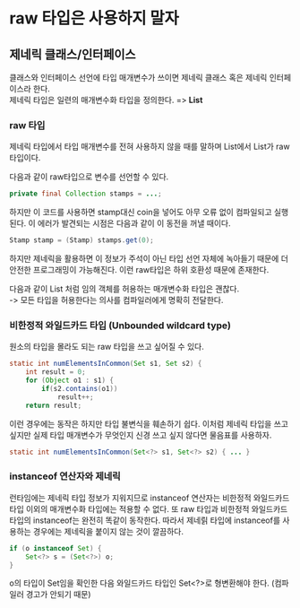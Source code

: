 # raw 타입은 사용하지 말자
## 제네릭 클래스/인터페이스
   클래스와 인터페이스 선언에 타입 매개변수가 쓰이면 제네릭 클래스 혹은 제네릭 인터페이스라 한다.   
   제네릭 타입은 일련의 매개변수화 타입을 정의한다. => **List<String>**
   
### raw 타입
   제네릭 타입에서 타입 매개변수를 전혀 사용하지 않을 때를 말하며 List<String>에서 List가 raw 타입이다.
   
다음과 같이 raw타입으로 변수를 선언할 수 있다.

~~~java
private final Collection stamps = ...; 
~~~

하지만 이 코드를 사용하면 stamp대신 coin을 넣어도 아무 오류 없이 컴파일되고 실행된다. 이 에러가 발견되는 시점은 다음과 같이 
이 동전을 꺼낼 때이다.

~~~java
Stamp stamp = (Stamp) stamps.get(0); 
~~~

하지만 제네릭을 활용하면 이 정보가 주석이 아닌 타입 선언 자체에 녹아들기 때문에 더 안전한 프로그래밍이 가능해진다.
이런 raw타입은 하위 호환성 때문에 존재한다.

다음과 같이 List<Object> 처럼 임의 객체를 허용하는 매개변수화 타입은 괜찮다. <br> 
 -> 모든 타입을 허용한다는 의사를 컴파일러에게 명확히 전달한다.

### 비한정적 와일드카드 타입 (Unbounded wildcard type)
원소의 타입을 몰라도 되는 raw 타입을 쓰고 싶어질 수 있다. 

~~~java
static int numElementsInCommon(Set s1, Set s2) {
    int result = 0;
    for (Object o1 : s1) {
        if(s2.contains(o1))
            result++;
    return result;
~~~

이런 경우에는 동작은 하지만 타입 불변식을 훼손하기 쉽다. 이처럼 제네릭 타입을 쓰고 싶지만 실제 타입 매개변수가 무엇인지 신경 쓰고 싶지 않다면 물음표를 사용하자.

~~~java
static int numElementsInCommon(Set<?> s1, Set<?> s2) { ... }
~~~

### instanceof 연산자와 제네릭
런타임에는 제네릭 타입 정보가 지워지므로 instanceof 연산자는 비한정적 와일드카드 타입 이외의 매개변수화 타입에는 적용할 수 없다. 
또 raw 타입과 비한정적 와일드카드타입의 instanceof는 완전히 똑같이 동작한다. 따라서 제네릵 타입에 instanceof를 사용하는 경우에는 제네릭을 붙이지 않는 것이 깔끔하다.

~~~java
if (o instanceof Set) {
    Set<?> s = (Set<?>) o;
}
~~~

o의 타입이 Set임을 확인한 다음 와일드카드 타입인 Set<?>로 형변환해야 한다. (컴파일러 경고가 안되기 때문)


